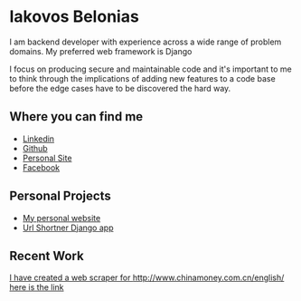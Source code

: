 # Iakovos Belonias

I am backend developer with experience across a wide range of problem domains. My preferred web framework is Django

I focus on producing secure and maintainable code and it's important to me to think through the implications of adding new features to a code base before the edge cases have to be discovered the hard way.

## Where you can find me

* [Linkedin](https://www.linkedin.com/in/belonias)
* [Github](https://www.github.com/Belonias)
* [Personal Site](https://www.belonias.com)
* [Facebook](https://www.facebook.com/belonias)

## Personal Projects

* [My personal website](https://belonias.com)
* [Url Shortner Django app](https://github.com/Belonias/url_shortener)

## Recent Work

[I have created a web scraper for http://www.chinamoney.com.cn/english/ here is the link](https://github.com/Belonias/china_money_scraper/tree/master)
